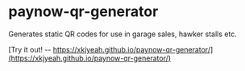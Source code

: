 # paynow-qr-generator

Generates static QR codes for use in garage sales, hawker stalls etc.

[Try it out! -- https://xkjyeah.github.io/paynow-qr-generator/](https://xkjyeah.github.io/paynow-qr-generator/)
